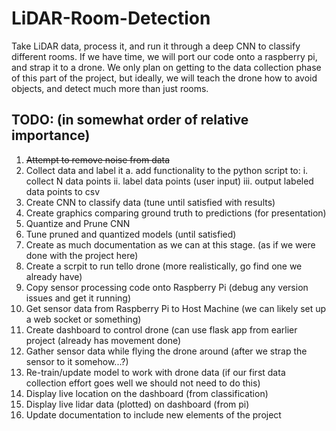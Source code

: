 # LiDAR-Room-Detection
 Take LiDAR data, process it, and run it through a deep CNN to classify different rooms. If we have time, we will port our code onto a raspberry pi, and strap it to a drone. We only plan on getting to the data collection phase of this part of the project, but ideally, we will teach the drone how to avoid objects, and detect much more than just rooms.

 ## TODO: (in somewhat order of relative importance)
 1. ~~Attempt to remove noise from data~~
 2. Collect data and label it
    a. add functionality to the python script to:
     i. collect N data points
     ii. label data points (user input)
     iii. output labeled data points to csv
 3. Create CNN to classify data (tune until satisfied with results)
 4. Create graphics comparing ground truth to predictions (for presentation)
 6. Quantize and Prune CNN
 7. Tune pruned and quantized models (until satisfied)
 8. Create as much documentation as we can at this stage. (as if we were done with the project here)
 9. Create a scrpit to run tello drone (more realistically, go find one we already have)
 10. Copy sensor processing code onto Raspberry Pi (debug any version issues and get it running)
 11. Get sensor data from Raspberry Pi to Host Machine (we can likely set up a web socket or something)
 13. Create dashboard to control drone (can use flask app from earlier project (already has movement done)
 14. Gather sensor data while flying the drone around (after we strap the sensor to it somehow...?)
 15. Re-train/update model to work with drone data (if our first data collection effort goes well we should not need to do this)
 16. Display live location on the dashboard (from classification)
 17. Display live lidar data (plotted) on dashboard (from pi)
 18. Update documentation to include new elements of the project

